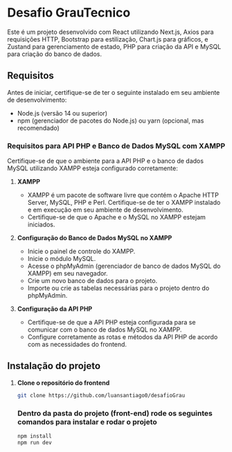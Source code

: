 # Desafio GrauTecnico

Este é um projeto desenvolvido com React utilizando Next.js, Axios para requisições HTTP, Bootstrap para estilização, Chart.js para gráficos, e Zustand para gerenciamento de estado, PHP para criação da API e MySQL para criação do banco de dados.

## Requisitos

Antes de iniciar, certifique-se de ter o seguinte instalado em seu ambiente de desenvolvimento:

- Node.js (versão 14 ou superior)
- npm (gerenciador de pacotes do Node.js) ou yarn (opcional, mas recomendado)

### Requisitos para API PHP e Banco de Dados MySQL com XAMPP

Certifique-se de que o ambiente para a API PHP e o banco de dados MySQL utilizando XAMPP esteja configurado corretamente:

1. **XAMPP**

   - XAMPP é um pacote de software livre que contém o Apache HTTP Server, MySQL, PHP e Perl. Certifique-se de ter o XAMPP instalado e em execução em seu ambiente de desenvolvimento.
   - Certifique-se de que o Apache e o MySQL no XAMPP estejam iniciados.

2. **Configuração do Banco de Dados MySQL no XAMPP**

   - Inicie o painel de controle do XAMPP.
   - Inicie o módulo MySQL.
   - Acesse o phpMyAdmin (gerenciador de banco de dados MySQL do XAMPP) em seu navegador.
   - Crie um novo banco de dados para o projeto.
   - Importe ou crie as tabelas necessárias para o projeto dentro do phpMyAdmin.

3. **Configuração da API PHP**

   - Certifique-se de que a API PHP esteja configurada para se comunicar com o banco de dados MySQL no XAMPP.
   - Configure corretamente as rotas e métodos da API PHP de acordo com as necessidades do frontend.

## Instalação do projeto

1. **Clone o repositório do frontend**

   ```bash
   git clone https://github.com/luansantiago0/desafioGrau
   ```
   ### Dentro da pasta do projeto (front-end) rode os seguintes comandos para instalar e rodar o projeto
   ```bash
   npm install
   npm run dev
   
   
